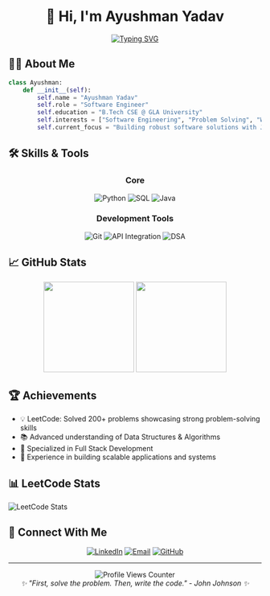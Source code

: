 <h1 align="center">👋 Hi, I'm Ayushman Yadav</h1>

<p align="center">
  <a href="https://git.io/typing-svg">
    <img src="https://readme-typing-svg.herokuapp.com?font=Fira+Code&pause=1000&center=true&width=500&lines=Software+Engineer+%7C+C%2B%2B+Developer;Computer+Science+Student;Problem+Solver+%7C+Tech+Enthusiast" alt="Typing SVG" />
  </a>
</p>

## 🧑‍💻 About Me
```python
class Ayushman:
    def __init__(self):
        self.name = "Ayushman Yadav"
        self.role = "Software Engineer"
        self.education = "B.Tech CSE @ GLA University"
        self.interests = ["Software Engineering", "Problem Solving", "Web Development"]
        self.current_focus = "Building robust software solutions with JavaScript"
```

## 🛠 Skills & Tools
<div align="center">

### Core
![Python](https://img.shields.io/badge/Python-Intermediate-3776AB?style=for-the-badge&logo=python&logoColor=white)
![SQL](https://img.shields.io/badge/SQL-Intermediate-4479A1?style=for-the-badge&logo=mysql&logoColor=white)
![Java](https://img.shields.io/badge/Java-Intermediate-007396?style=for-the-badge&logo=java&logoColor=white)

### Development Tools
![Git](https://img.shields.io/badge/Git-Version%20Control-F05032?style=for-the-badge&logo=git&logoColor=white)
![API Integration](https://img.shields.io/badge/API-Integration-0096D6?style=for-the-badge&logo=api&logoColor=white)
![DSA](https://img.shields.io/badge/DSA-Advanced-2496ED?style=for-the-badge&logo=leetcode&logoColor=white)

</div>

## 📈 GitHub Stats

<div align="center">
  <img height="180em" src="https://github-readme-stats.vercel.app/api?username=AyushmanYadav-2315000586&show_icons=true&theme=tokyonight&include_all_commits=true&count_private=true"/>
  <img height="180em" src="https://github-readme-stats.vercel.app/api/top-langs/?username=AyushmanYadav-2315000586&layout=compact&langs_count=8&theme=tokyonight"/>
</div>

## 🏆 Achievements
- 💡 LeetCode: Solved 200+ problems showcasing strong problem-solving skills
- 📚 Advanced understanding of Data Structures & Algorithms
- 🎯 Specialized in Full Stack Development
- 🚀 Experience in building scalable applications and systems

## 📊 LeetCode Stats
![LeetCode Stats](https://leetcard.jacoblin.cool/UIDemon?theme=dark&font=Fira%20Code&ext=heatmap)

## 🤝 Connect With Me
<div align="center">
  
[![LinkedIn](https://img.shields.io/badge/LinkedIn-Connect-0077B5?style=for-the-badge&logo=linkedin)](https://www.linkedin.com/in/ayushman-yadav-1ab72b33a/)
[![Email](https://img.shields.io/badge/Email-Contact-D14836?style=for-the-badge&logo=gmail)](mailto:ayushmanyadav80@gmail.com)
[![GitHub](https://img.shields.io/badge/GitHub-Follow-181717?style=for-the-badge&logo=github)](https://github.com/AyushmanYadav-2315000586)
</div>

---

<div align="center">
  <img src="https://komarev.com/ghpvc/?username=AyushmanYadav-2315000586&color=blue&style=flat-square&label=Profile+Views" alt="Profile Views Counter">
</div>

<div align="center">
  <em>✨ "First, solve the problem. Then, write the code." - John Johnson ✨</em>
</div>
